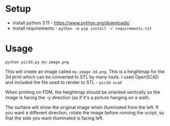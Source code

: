 Setup
=====

- Install python 3.11 - https://www.python.org/downloads/
- Install requirements - `python -m pip install -r requirements.txt`

Usage
=====

`python pic3d.py my-image.png`

This will create an image called `my-image-3d.png`.
This is a heightmap for the 3d print which can be converted to STL by many tools.
I used OpenSCAD and included the file used to render to STL - `pic3d.scad`

When printing on FDM, the heightmap should be oriented vertically so the
image is facing the -y direction (as if it's a picture hanging on a wall).

The surface will show the original image when illuminated from the left.
If you want a different direction, rotate the image before running the script, so that the side you want illuminated is facing left.
